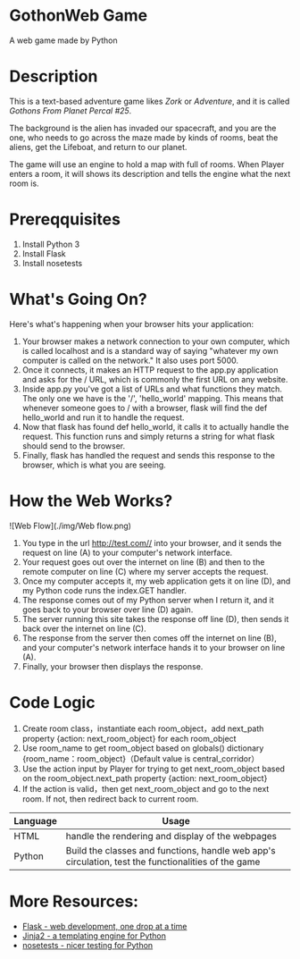 # GothonWeb Game
 A web game made by Python


# Description
 This is a text-based adventure game likes *Zork* or *Adventure*, and it is called *Gothons From Planet Percal #25*. 
 
 The background is the alien has invaded our spacecraft, and you are the one, who needs to go across the maze made by kinds of rooms, beat the aliens, get the Lifeboat, and return to our planet.
 
 The game will use an engine to hold a map with full of rooms. When Player enters a room, it will shows its description and tells the engine what the next room is.


# Prereqquisites
1. Install Python 3
2. Install Flask
3. Install nosetests


# What's Going On?
Here's what's happening when your browser hits your application:
1. Your browser makes a network connection to your own computer, which is called localhost and is a standard way of saying "whatever my own computer is called on the network." It also uses port 5000.
2. Once it connects, it makes an HTTP request to the app.py application and asks for the / URL, which is commonly the first URL on any website.
3. Inside app.py you've got a list of URLs and what functions they match. The only one we have is the '/', 'hello_world' mapping. This means that whenever someone goes to / with a browser, flask will find the def hello_world and run it to handle the request.
4. Now that flask has found def hello_world, it calls it to actually handle the request. This function runs and simply returns a string for what flask should send to the browser.
5. Finally, flask has handled the request and sends this response to the browser, which is what you are seeing.


# How the Web Works?
![Web Flow](./img/Web flow.png)
1. You type in the url http://test.com// into your browser, and it sends the request on line (A) to your computer's network interface.
2. Your request goes out over the internet on line (B) and then to the remote computer on line (C) where my server accepts the request.
3. Once my computer accepts it, my web application gets it on line (D), and my Python code runs the index.GET handler.
4. The response comes out of my Python server when I return it, and it goes back to your browser over line (D) again.
5. The server running this site takes the response off line (D), then sends it back over the internet on line (C).
6. The response from the server then comes off the internet on line (B), and your computer's network interface hands it to your browser on line (A).
7. Finally, your browser then displays the response.


# Code Logic 
 1. Create room class，instantiate each room_object，add next_path property {action: next_room_object} for each room_object
 2. Use room_name to get room_object based on globals() dictionary {room_name：room_object}（Default value is central_corridor）
 3. Use the action input by Player for trying to get next_room_object based on the room_object.next_path property {action: next_room_object}
 4. If the action is valid，then get next_room_object and go to the next room. If not, then redirect back to current room.

| Language  |  Usage |
| --- | --- |
| HTML    |  handle the rendering and display of the webpages |
| Python  |  Build the classes and functions, handle web app's circulation, test the functionalities of the game|

# More Resources:
-   [Flask - web development, one drop at a time](http://flask.pocoo.org/docs/1.0/)
-   [Jinja2 - a templating engine for Python](http://jinja.pocoo.org/docs/2.9/)
-   [nosetests - nicer testing for Python](https://nose.readthedocs.io/en/latest/man.html)
